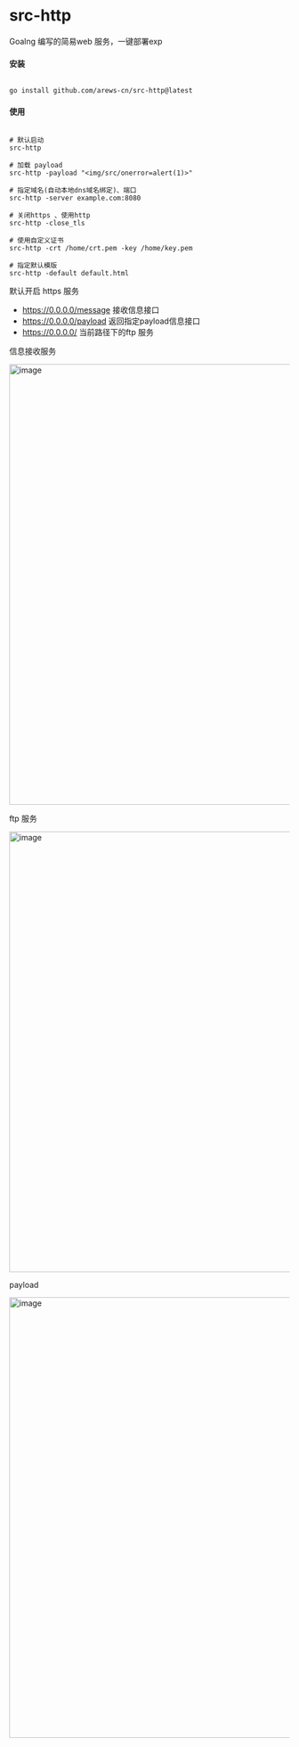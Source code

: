 # src-http
Goalng 编写的简易web 服务，一键部署exp

#### 安装
```shell

go install github.com/arews-cn/src-http@latest

```

#### 使用
```shell

# 默认启动
src-http

# 加载 payload
src-http -payload "<img/src/onerror=alert(1)>"

# 指定域名(自动本地dns域名绑定)、端口
src-http -server example.com:8080

# 关闭https 、使用http
src-http -close_tls

# 使用自定义证书
src-http -crt /home/crt.pem -key /home/key.pem

# 指定默认模版
src-http -default default.html

```
默认开启 https 服务
* https://0.0.0.0/message 接收信息接口
* https://0.0.0.0/payload 返回指定payload信息接口
* https://0.0.0.0/        当前路径下的ftp 服务

信息接收服务

<img width="791" alt="image" src="https://user-images.githubusercontent.com/77313240/226531697-b5cf2d15-ed04-4006-ac91-1f552536d124.png">

ftp 服务

<img width="791" alt="image" src="https://user-images.githubusercontent.com/77313240/226533305-6e2a9c8c-a5d3-4309-9c17-a5e66c7f1baa.png">

payload 

<img width="791" alt="image" src="https://user-images.githubusercontent.com/77313240/226548810-e64cd8a2-879f-4259-9505-ca5d479ced3b.png">
